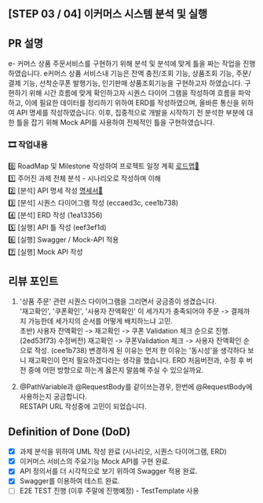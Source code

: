 
## [STEP 03 / 04] 이커머스 시스템 분석 및 실행

## PR 설명

e- 커머스 상품 주문서비스를 구현하기 위해 분석 및 분석에 맞게 틀을 짜는 작업을 진행하였습니다.
e커머스 상품 서비스내 기능은 잔액 충전/조회 기능, 상품조회 기능, 주문/결제 기능, 선착순쿠폰 발행기능, 
인기판매 상품조회기능을 구현하고자 하였습니다. 구현하기 위해 시간 흐름에 맞게 확인하고자 시퀀스 다이어 그램을 작성하여
흐름을 파악하고, 이에 필요한 데이터를 정리하기 위하여 ERD를 작성하였으며, 올바른 통신을 위하여 API 명세를 작성하였습니다.
이후, 집중적으로 개발을 시작하기 전 분석한 부분에 대한 틀을 잡기 위해 Mock API를 사용하여 전체적인 틀을 구현하였습니다.

### 🎞️ 작업내용
0️⃣ RoadMap 및 Milestone 작성하여 프로젝트 일정 계획 [로드맵📎](https://github.com/users/OO-b/projects/3)  
1️⃣ 주어진 과제 전체 분석 - 시나리오로 작성하며 이해   
2️⃣ [분석] API 명세 작성 [명세서📎](https://www.notion.so/API-1c6abb7ee95080b4bc50f5c1c065e71f?pvs=4)  
3️⃣ [분석] 시퀀스 다이어그램 작성 (eccaed3c, cee1b738)  
4️⃣ [분석] ERD 작성 (1ea13356)  
5️⃣ [실행] API 틀 작성 (eef3ef1d)  
6️⃣ [실행] Swagger / Mock-API 적용   
7️⃣ [실행] Mock API 작성 

## 리뷰 포인트

1. '상품 주문' 관련 시퀀스 다이어그램을 그리면서 궁금증이 생겼습니다.   
'재고확인', '쿠폰확인', '사용자 잔액확인' 이 세가지가 충족되어야 주문 -> 결제까지 가능한데 세가지의 순서를 어떻게 배치하느냐 고민.  
초반) 사용자 잔액확인 -> 재고확인 -> 쿠폰 Validation 체크 순으로 진행. (2ed53f73)
수정버전) 재고확인 -> 쿠폰Validation 체크  -> 사용자 잔액확인 순으로 작성. (cee1b738) 
변경하게 된 이유는 먼저 한 이유는 '동시성'을 생각하다 보니 재고확인이 먼저 필요하겠다라는 생각을 했습니다.
ERD 처음버전과, 수정 후 버전 중에 어떤 방향으로 하는게 옳은지 말씀해 주실 수 있으실까요.

2. @PathVariable과 @RequestBody를 같이쓰는경우, 한번에 @RequestBody에 사용하는지 궁금합니다.  
   RESTAPI URL 작성중에 고민이 되었습니다. 


## Definition of Done (DoD)

- [x] 과제 분석을 위하여 UML 작성 완료 (시나리오, 시퀀스 다이어그램, ERD)  
- [x] 이커머스 서비스의 주요기능 Mock API를 구현 완료.  
- [x] API 정의서를 더 시각적으로 보기 위하여 Swagger 적용 완료.   
- [x] Swagger를 이용하여 테스트 완료.  
- [ ] E2E TEST 진행 (이후 주말에 진행예정) - TestTemplate 사용